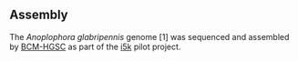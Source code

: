 Assembly
--------

The *Anoplophora glabripennis* genome \[1\] was sequenced and assembled
by
[BCM-HGSC](https://www.hgsc.bcm.edu/arthropods/asian-long-horned-beetle-genome-project)
as part of the [i5k](https://www.hgsc.bcm.edu/arthropods/i5k) pilot
project.
